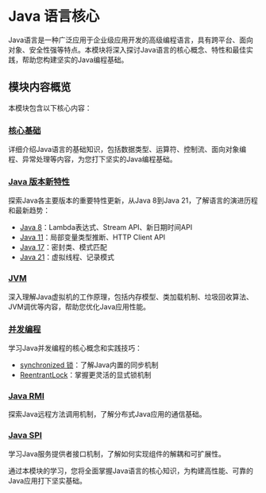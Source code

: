 # Java 语言核心

Java语言是一种广泛应用于企业级应用开发的高级编程语言，具有跨平台、面向对象、安全性强等特点。本模块将深入探讨Java语言的核心概念、特性和最佳实践，帮助您构建坚实的Java编程基础。

## 模块内容概览

本模块包含以下核心内容：

### [核心基础](core.md)
详细介绍Java语言的基础知识，包括数据类型、运算符、控制流、面向对象编程、异常处理等内容，为您打下坚实的Java编程基础。

### [Java 版本新特性](java-new-features/)
探索Java各主要版本的重要特性更新，从Java 8到Java 21，了解语言的演进历程和最新趋势：
- [Java 8](java-new-features/java8-new-features.md)：Lambda表达式、Stream API、新日期时间API
- [Java 11](java-new-features/java11-new-features.md)：局部变量类型推断、HTTP Client API
- [Java 17](java-new-features/java17-new-features.md)：密封类、模式匹配
- [Java 21](java-new-features/java21-new-features.md)：虚拟线程、记录模式

### [JVM](jvm.md)
深入理解Java虚拟机的工作原理，包括内存模型、类加载机制、垃圾回收算法、JVM调优等内容，帮助您优化Java应用性能。

### [并发编程](concurrency-programming/)
学习Java并发编程的核心概念和实践技巧：
- [synchronized 锁](concurrency-programming/synchronized-lock.md)：了解Java内置的同步机制
- [ReentrantLock](concurrency-programming/reentrant-lock.md)：掌握更灵活的显式锁机制

### [Java RMI](java-rmi.md)
探索Java远程方法调用机制，了解分布式Java应用的通信基础。

### [Java SPI](java-spi.md)
学习Java服务提供者接口机制，了解如何实现组件的解耦和可扩展性。

通过本模块的学习，您将全面掌握Java语言的核心知识，为构建高性能、可靠的Java应用打下坚实基础。